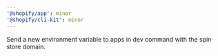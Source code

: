 ```yaml
---
'@shopify/app': minor
'@shopify/cli-kit': minor
---
```


Send a new environment variable to apps in dev command with the spin store domain.  

